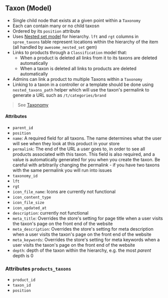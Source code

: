 ## Taxon (Model)
* Single child node that exists at a given point within a `Taxonomy`
* Each can contain many or no child taxosn
* Ordered by its `position` attribute
* Uses [Nested set model](http://en.wikipedia.org/wiki/Nested_set_model) for hierarchy. `lft` and `rgt` columns in `spree_taxons` table represent locations within the hierarchy of the item (all handled by `awesome_nested_set` gem)
* Links to products through a `Classification` model that:
  * When a product is deleted all links from it to its taxons are deleted automatically
  * When a taxon is deleted all links to products are deleted automatically
* Admins can link a product to multiple Taxons within a `Taxonomy`
* Linking to a taxon in a controller or a template should be done using `nested_taxons_path` helper which will use the taxon's permalink to generate a URL such as `/t/categories/brand`

> See [Taxonomy](../models/Taxonomy.md)

#### Attributes
* `parent_id`
* `position`
* `name`: A required field for all taxons. The name determines what the user will see when they 
look at this product in your store
* `permalink`: The end of the URL a user goes to, in order to see all products associated with this 
taxon. This field is also required, and a value is automatically generated for you when you 
create the taxon. Be careful with arbitrarily changing the permalink - if you have two taxons 
with the same permalink you will run into issues
* `taxonomy_id`
* `lft`
* `rgt`
* `icon_file_name`: Icons are currently not functional
* `icon_content_type`
* `icon_file_size`
* `icon_updated_at`
* `description`: currently not functional
* `meta_title`: Overrides the store's setting for page title when a user visits the taxon's  page
 on the front end of the website
* `meta_description`: Overrides the store's setting for meta description when a user visits the 
taxon's page on the front end of the website
* `meta_keywords`: Overrides the store's setting for meta keywords when a user visits the taxon's
 page on the front end of the website
* `depth`: depth of the taxon within the hierarchy, e.g. the most *parent* depth is 0




### Attributes `products_taxons`
* `product_id`
* `taxon_id`
* `position`
